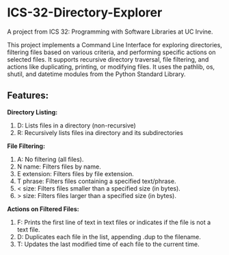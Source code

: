 # ICS-32-Directory-Explorer

A project from ICS 32: Programming with Software Libraries at UC Irvine.

This project implements a Command Line Interface for exploring directories, filtering files based on various criteria, and performing specific actions on selected files. It supports recursive directory traversal, file filtering, and actions like duplicating, printing, or modifying files. It uses the pathlib, os, shutil, and datetime modules from the Python Standard Library.

## Features:
**Directory Listing:**
1. D: Lists files in a directory (non-recursive)
2. R: Recursively lists files ina directory and its subdirectories

**File Filtering:**
1. A: No filtering (all files).
2. N name: Filters files by name.
3. E extension: Filters files by file extension.
4. T phrase: Filters files containing a specified text/phrase.
5. < size: Filters files smaller than a specified size (in bytes).
6. \> size: Filters files larger than a specified size (in bytes).

**Actions on Filtered Files:**
1. F: Prints the first line of text in text files or indicates if the file is not a text file.
2. D: Duplicates each file in the list, appending .dup to the filename.
3. T: Updates the last modified time of each file to the current time.
